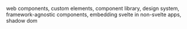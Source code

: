 web components, custom elements, component library, design system, framework-agnostic components, embedding svelte in non-svelte apps, shadow dom